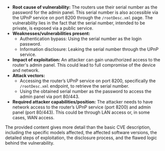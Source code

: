 - **Root cause of vulnerability:** The routers use their serial number as the password for the admin panel. This serial number is also accessible via the UPnP service on port 8200 through the `/rootDesc.xml` page. The vulnerability lies in the fact that the serial number, intended to be private, is exposed via a public service.
- **Weaknesses/vulnerabilities present:**
    - Authentication bypass: Using the serial number as the login password.
    - Information disclosure: Leaking the serial number through the UPnP service.
- **Impact of exploitation:** An attacker can gain unauthorized access to the router's admin panel. This could lead to full compromise of the device and network.
- **Attack vectors:**
    - Accessing the router’s UPnP service on port 8200, specifically the `/rootDesc.xml` endpoint, to retrieve the serial number.
    - Using the obtained serial number as the password to access the admin panel via port 80/443.
- **Required attacker capabilities/position:** The attacker needs to have network access to the router’s UPnP service (port 8200) and admin panel (port 80/443). This could be through LAN access or, in some cases, WAN access.

The provided content gives more detail than the basic CVE description, including the specific models affected, the affected software versions, the detailed steps of exploitation, the disclosure process, and the flawed logic behind the vulnerability.